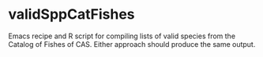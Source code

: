 # validSppCatFishes
Emacs recipe and R script for compiling lists of valid species from the Catalog of Fishes of CAS. Either approach should produce the same output.
